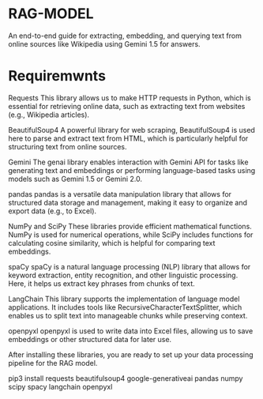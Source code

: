 # RAG-MODEL
An end-to-end guide for extracting, embedding, and querying text from online sources like Wikipedia using Gemini 1.5 for answers.
# Requiremwnts
Requests
This library allows us to make HTTP requests in Python, which is essential for retrieving online data, such as extracting text from websites (e.g., Wikipedia articles).

BeautifulSoup4
A powerful library for web scraping, BeautifulSoup4 is used here to parse and extract text from HTML, which is particularly helpful for structuring text from online sources.

Gemini
The genai library enables interaction with Gemini API for tasks like generating text and embeddings or performing language-based tasks using models such as Gemini 1.5 or Gemini 2.0.

pandas
pandas is a versatile data manipulation library that allows for structured data storage and management, making it easy to organize and export data (e.g., to Excel).

NumPy and SciPy
These libraries provide efficient mathematical functions. NumPy is used for numerical operations, while SciPy includes functions for calculating cosine similarity, which is helpful for comparing text embeddings.

spaCy
spaCy is a natural language processing (NLP) library that allows for keyword extraction, entity recognition, and other linguistic processing. Here, it helps us extract key phrases from chunks of text.

LangChain
This library supports the implementation of language model applications. It includes tools like RecursiveCharacterTextSplitter, which enables us to split text into manageable chunks while preserving context.

openpyxl
openpyxl is used to write data into Excel files, allowing us to save embeddings or other structured data for later use.

After installing these libraries, you are ready to set up your data processing pipeline for the RAG model.

pip3 install requests beautifulsoup4 google-generativeai pandas numpy scipy spacy langchain openpyxl
